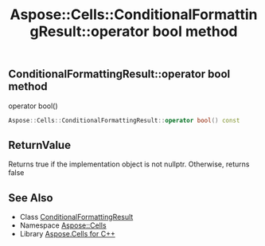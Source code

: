 ﻿---
title: Aspose::Cells::ConditionalFormattingResult::operator bool method
linktitle: operator bool
second_title: Aspose.Cells for C++ API Reference
description: 'Aspose::Cells::ConditionalFormattingResult::operator bool method. operator bool() in C++.'
type: docs
weight: 400
url: /cpp/aspose.cells/conditionalformattingresult/operator_bool/
---
## ConditionalFormattingResult::operator bool method


operator bool()

```cpp
Aspose::Cells::ConditionalFormattingResult::operator bool() const
```


## ReturnValue

Returns true if the implementation object is not nullptr. Otherwise, returns false

## See Also

* Class [ConditionalFormattingResult](../)
* Namespace [Aspose::Cells](../../)
* Library [Aspose.Cells for C++](../../../)
